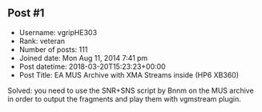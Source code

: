 ## Post #1
- Username: vgripHE303
- Rank: veteran
- Number of posts: 111
- Joined date: Mon Aug 11, 2014 7:41 pm
- Post datetime: 2018-03-20T15:23:23+00:00
- Post Title: EA MUS Archive with XMA Streams inside (HP6 XB360)

Solved: you need to use the SNR+SNS script by Bnnm on the MUS archive in order to output the fragments and play them with vgmstream plugin.
